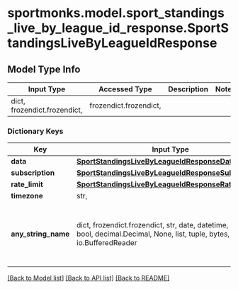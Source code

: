 # sportmonks.model.sport_standings_live_by_league_id_response.SportStandingsLiveByLeagueIdResponse

## Model Type Info
Input Type | Accessed Type | Description | Notes
------------ | ------------- | ------------- | -------------
dict, frozendict.frozendict,  | frozendict.frozendict,  |  | 

### Dictionary Keys
Key | Input Type | Accessed Type | Description | Notes
------------ | ------------- | ------------- | ------------- | -------------
**data** | [**SportStandingsLiveByLeagueIdResponseData**](SportStandingsLiveByLeagueIdResponseData.md) | [**SportStandingsLiveByLeagueIdResponseData**](SportStandingsLiveByLeagueIdResponseData.md) |  | [optional] 
**subscription** | [**SportStandingsLiveByLeagueIdResponseSubscription**](SportStandingsLiveByLeagueIdResponseSubscription.md) | [**SportStandingsLiveByLeagueIdResponseSubscription**](SportStandingsLiveByLeagueIdResponseSubscription.md) |  | [optional] 
**rate_limit** | [**SportStandingsLiveByLeagueIdResponseRateLimit**](SportStandingsLiveByLeagueIdResponseRateLimit.md) | [**SportStandingsLiveByLeagueIdResponseRateLimit**](SportStandingsLiveByLeagueIdResponseRateLimit.md) |  | [optional] 
**timezone** | str,  | str,  |  | [optional] 
**any_string_name** | dict, frozendict.frozendict, str, date, datetime, int, float, bool, decimal.Decimal, None, list, tuple, bytes, io.FileIO, io.BufferedReader | frozendict.frozendict, str, BoolClass, decimal.Decimal, NoneClass, tuple, bytes, FileIO | any string name can be used but the value must be the correct type | [optional]

[[Back to Model list]](../../README.md#documentation-for-models) [[Back to API list]](../../README.md#documentation-for-api-endpoints) [[Back to README]](../../README.md)

